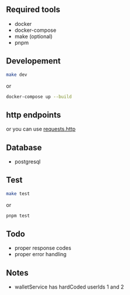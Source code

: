 ## Required tools
- docker
- docker-compose
- make (optional)
- pnpm

## Developement

```bash
make dev
```

or

```bash
docker-compose up --build
```


## http endpoints


or you can use [requests.http](https://github.com/soltanireza65/daal-challenge/blob/main/requests.http)

## Database
- postgresql

## Test

```bash
make test
```

or 

```bash
pnpm test
```

## Todo
- proper response codes
- proper error handling

## Notes
- walletService has hardCoded userIds 1 and 2